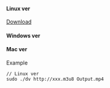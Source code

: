 #### Linux ver

<a download="dv" href="https://raw.githubusercontent.com/crossgate10/Stuff/master/m3u8-mp4/LinuxVer/dv">Download</a>

#### Windows ver

#### Mac ver

Example
```
// Linux ver
sudo ./dv http://xxx.m3u8 Output.mp4
```
